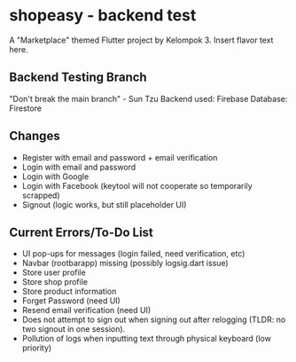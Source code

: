 # shopeasy - backend test

A "Marketplace" themed Flutter project by Kelompok 3. Insert flavor text here.

## Backend Testing Branch

"Don't break the main branch" - Sun Tzu
Backend used: Firebase
Database: Firestore

## Changes
- Register with email and password + email verification
- Login with email and password
- Login with Google
- Login with Facebook (keytool will not cooperate so temporarily scrapped)
- Signout (logic works, but still placeholder UI)

## Current Errors/To-Do List
- UI pop-ups for messages (login failed, need verification, etc) 
- Navbar (rootbarapp) missing (possibly logsig.dart issue)
- Store user profile
- Store shop profile
- Store product information
- Forget Password (need UI)
- Resend email verification (need UI)
- Does not attempt to sign out when signing out after relogging (TLDR: no two signout in one session).
- Pollution of logs when inputting text through physical keyboard (low priority)